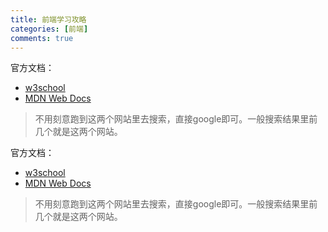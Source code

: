 ```yaml
---
title: 前端学习攻略
categories: [前端]
comments: true
---
```


官方文档：

- [w3school](http://www.w3school.com.cn/)
- [MDN Web Docs](https://developer.mozilla.org/zh-CN/)

> 不用刻意跑到这两个网站里去搜索，直接google即可。一般搜索结果里前几个就是这两个网站。

<!-- more -->

官方文档：

- [w3school](http://www.w3school.com.cn/)
- [MDN Web Docs](https://developer.mozilla.org/zh-CN/)

> 不用刻意跑到这两个网站里去搜索，直接google即可。一般搜索结果里前几个就是这两个网站。